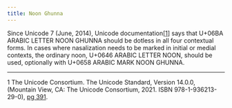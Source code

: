 ```yaml
---
title: Noon Ghunna
---
```


Since Unicode 7 (June, 2014), Unicode documentation[[1](#1)] says that U+06BA ARABIC LETTER NOON GHUNNA should be dotless in all four contextual forms. In cases where nasalization needs to be marked in initial or medial contexts, the ordinary noon, U+0646 ARABIC LETTER NOON, should be used, optionally with U+0658 ARABIC MARK NOON GHUNNA. 

---

<a name="1">1</a> The Unicode Consortium. The Unicode Standard, Version 14.0.0, (Mountain View, CA: The Unicode Consortium, 2021. ISBN 978-1-936213-29-0), [pg 391](www.unicode.org/versions/Unicode14.0.0/ch9.pdf#page=28).
